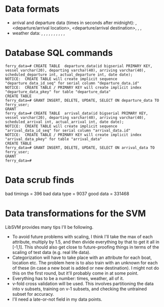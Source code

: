 # Data formats
* arrival and departure data (times in seconds after midnight):
    <boat name>, <departure/arrival location>, <departure/arrival destination>, <estimated time>, <actual time>, <date>
* weather data:
     <date>, <time>, <visibility>, <dry bulb F>, <wet bulb F>, <dew point F>, <relative humidity>, <wind speed>, <wind direction>, <station pressure>, <altimeter>


# Database SQL commands
    ferry_data=# CREATE TABLE  departure_data(id bigserial PRIMARY KEY, vessel varchar(20), departing varchar(40), arriving varchar(40), scheduled_departure int, actual_departure int, date date);
    NOTICE:  CREATE TABLE will create implicit sequence "departure_data_id_seq" for serial column "departure_data.id"
    NOTICE:  CREATE TABLE / PRIMARY KEY will create implicit index "departure_data_pkey" for table "departure_data"
    CREATE TABLE
    ferry_data=# GRANT INSERT, DELETE, UPDATE, SELECT ON departure_data TO ferry_user;
    GRANT
    ferry_data=# CREATE TABLE  arrival_data(id bigserial PRIMARY KEY, vessel varchar(20), departing varchar(40), arriving varchar(40), scheduled_arrival int, actual_arrival int, date date);
    NOTICE:  CREATE TABLE will create implicit sequence "arrival_data_id_seq" for serial column "arrival_data.id"
    NOTICE:  CREATE TABLE / PRIMARY KEY will create implicit index "arrival_data_pkey" for table "arrival_data"
    CREATE TABLE
    ferry_data=# GRANT INSERT, DELETE, UPDATE, SELECT ON arrival_data TO ferry_user;
    GRANT
    ferry_data=# 

# Data scrub finds
bad timings =  396
bad data type =  9037
good data =  331468

# Data transformations for the SVM 
LibSVM provides many tips I'll be following.
* To avoid future problems with scaling, I think I'll take the max of each attribute,
multiply by 1.5, and then divide everything by that to get it all in [-1,1].
This should also get close to future-proofing things in terms of the scaling
of test data (e.g. real life data).
* Categorization will have to take place with an attribute for each boat, location
etc.  The problem here is to also train with an unknown for each of these 
(in case a new boat is added or new destination).  I might not do this on the
first round, but it'll probably come in at some point.
* Everything has to be a number: times, weather, all of it.
* v-fold cross validation will be used.  This involves partitioning the data
into v subsets, training on v-1 subsets, and checking the untrained subset
for accuracy. 
* I'll need a late-or-not field in my data points.


